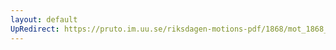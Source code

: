 ```yaml
---
layout: default
UpRedirect: https://pruto.im.uu.se/riksdagen-motions-pdf/1868/mot_1868__fk__32.pdf
---
```

